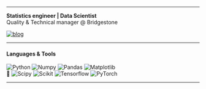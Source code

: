 __________
**Statistics engineer | Data Scientist** <br> Quality & Technical manager @ Bridgestone

[![blog](https://img.shields.io/badge/_42-ensta.tech-F1F1F1?style=flat&logo=/e/&logoWidth=9)](https://ensta.tech/)

__________

#### Languages & Tools
![Python](https://img.shields.io/badge/-Python-090909?style=?style=for-the-badge&logo=python&logoWidth=11) 
![Numpy](https://img.shields.io/badge/-Numpy-090909?style=?style=for-the-badge&logo=numpy&logoWidth=11)
![Pandas](https://img.shields.io/badge/-Pandas-090909?style=?style=for-the-badge&logo=pandas&logoWidth=11)
![Matplotlib](https://img.shields.io/badge/-Matplotlib-090909?style=?style=for-the-badge&logo=Matrix&logoWidth=11) <br>
🌱 ![Scipy](https://img.shields.io/badge/-Scipy-090909?style=?style=for-the-badge&logo=scipy&logoWidth=11)
![Scikit](https://img.shields.io/badge/-Scikit-090909?style=?style=for-the-badge&logo=scikit-learn&logoWidth=11)
![Tensorflow](https://img.shields.io/badge/-Tensorflow-090909?style=?style=for-the-badge&logo=Tensorflow&logoWidth=11) 
![PyTorch](https://img.shields.io/badge/-PyTorch-090909?style=?style=for-the-badge&logo=PyTorch&logoWidth=11)

_____


<!--
#### Follow me 
**from40/from40** is a ✨ _special_ ✨ repository because its `README.md` (this file) appears on your GitHub profile.

![Flutter](https://img.shields.io/badge/-ensta.tech-4169E1??style=for-the-badge&logo=/e/&logoWidth=35&link=http:/ensta.tech)

Here are some ideas to get you started:

- 🔭 I’m currently working on ...
- 🌱 I’m currently learning ...
- 👯 I’m looking to collaborate on ...
- 🤔 I’m looking for help with ...
- 💬 Ask me about ...
- 📫 How to reach me: ...
- 😄 Pronouns: ...
- ⚡ Fun fact: ...
-->
